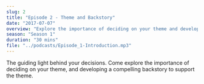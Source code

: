 ```yaml
---
slug: 2
title: "Episode 2 - Theme and Backstory"
date: "2017-07-07"
overview: "Explore the importance of deciding on your theme and developing a compelling backstory."
season: "Season 1"
duration: "30 mins"
file: "../podcasts/Episode_1-Introduction.mp3"
---
```


The guiding light behind your decisions.  Come explore the importance of deciding on your theme, and developing a compelling backstory to support the theme.
